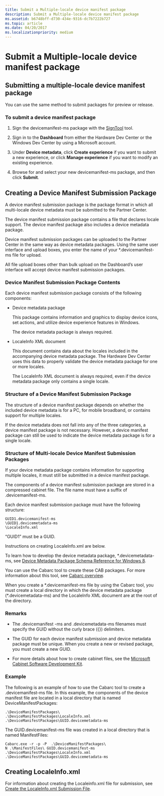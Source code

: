 ```yaml
---
title: Submit a Multiple-locale device manifest package
description: Submit a Multiple-locale device manifest package
ms.assetid: b6748bff-d730-434e-9316-dc7b7222b727
ms.topic: article
ms.date: 04/20/2017
ms.localizationpriority: medium
---
```


# Submit a Multiple-locale device manifest package

## Submitting a multiple-locale device manifest package

You can use the same method to submit packages for preview or release.

### To submit a device manifest package

1. Sign the devicemanifest-ms package with the [SignTool](/windows/win32/seccrypto/signtool) tool.

2. Sign in to the **Dashboard** from either the Hardware Dev Center or the Windows Dev Center by using a Microsoft account.

3. Under **Device metadata**, click **Create experience** if you want to submit a new experience, or click **Manage experience** if you want to modify an existing experience.

4. Browse for and select your new devicemanifest-ms package, and then click **Submit**.

## Creating a Device Manifest Submission Package

A device manifest submission package is the package format in which all multi-locale device metadata must be submitted to the Partner Center.

The device manifest submission package contains a file that declares locale support. The device manifest package also includes a device metadata package.

Device manifest submission packages can be uploaded to the Partner Center in the same way as device metadata packages. Using the same user interface and upload boxes, you enter the name of your \*.devicemanifest-ms file for upload.

All file upload boxes other than bulk upload on the Dashboard’s user interface will accept device manifest submission packages.

### Device Manifest Submission Package Contents

Each device manifest submission package consists of the following components:

* Device metadata package

    This package contains information and graphics to display device icons, set actions, and utilize device experience features in Windows.

    The device metadata package is always required.

* LocaleInfo XML document

    This document contains data about the locales included in the accompanying device metadata package. The Hardware Dev Center uses this data to properly validate the device metadata package for one or more locales.

    The LocaleInfo XML document is always required, even if the device metadata package only contains a single locale.

### Structure of a Device Manifest Submission Package

The structure of a device manifest package depends on whether the included device metadata is for a PC, for mobile broadband, or contains support for multiple locales.

If the device metadata does not fall into any of the three categories, a device manifest package is not necessary. However, a device manifest package can still be used to indicate the device metadata package is for a single locale.

### Structure of Multi-locale Device Manifest Submission Packages

If your device metadata package contains information for supporting multiple locales, it must still be submitted in a device manifest package.

The components of a device manifest submission package are stored in a compressed cabinet file. The file name must have a suffix of .devicemanifest-ms.

Each device manifest submission package must have the following structure:

``` syntax
GUID1.devicemanifest-ms
\GUID1.devicemetadata-ms
\LocaleInfo.xml
```

“GUID1” must be a GUID.

Instructions on creating LocaleInfo.xml are below.

To learn how to develop the device metadata package, \*.devicemetadata-ms, see [Device Metadata Package Schema Reference for Windows 8](/previous-versions/windows/hardware/metadata/dn465877(v=vs.85)).

You can use the Cabarc tool to create these CAB packages. For more information about this tool, see [Cabarc overview](/previous-versions/windows/it-pro/windows-server-2003/cc781787(v=ws.10)).

When you create a \*.devicemanifest-ms file by using the Cabarc tool, you must create a local directory in which the device metadata package (\*.devicemetadata-ms) and the LocaleInfo XML document are at the root of the directory.

### Remarks

* The .devicemanifest -ms and .devicemetadata-ms filenames must specify the GUID without the curly brace ({}) delimiters.

* The GUID for each device manifest submission and device metadata package must be unique. When you create a new or revised package, you must create a new GUID.

* For more details about how to create cabinet files, see the [Microsoft Cabinet Software Development Kit](/previous-versions/ms974336(v=msdn.10)).

### Example

The following is an example of how to use the Cabarc tool to create a .devicemanifest-ms file. In this example, the components of the device manifest file are located in a local directory that is named DeviceManifestPackages:

``` syntax
.\DeviceManifestPackages\
.\DeviceManifestPackages\LocaleInfo.xml
.\DeviceManifestPackages\GUID.devicemetadata-ms
```

The GUID.devicemanifest-ms file was created in a local directory that is named ManifestFiles:

``` syntax
Cabarc.exe -r -p -P  .\DeviceManifestPackages\
N .\ManifestFiles\ GUID.devicemanifest-ms
.\DeviceManifestPackages\LocaleInfo.xml
.\DeviceManifestPackages\GUID.devicemetadata-ms
```

## Creating LocaleInfo.xml

For information about creating the Localeinfo.xml file for submission, see [Create the LocaleInfo.xml Submission File](create-the-localeinfoxml-submission-file.md).